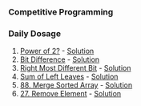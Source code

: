 ### Competitive Programming

### Daily Dosage

1) [Power of 2?](https://practice.geeksforgeeks.org/problems/power-of-2-1587115620/1) - [Solution](https://github.com/pawanembedded/comprog/blob/main/programs/pow_of_2.c)
2) [Bit Difference](https://practice.geeksforgeeks.org/problems/bit-difference-1587115620/1) - [Solution](https://github.com/pawanembedded/comprog/blob/main/programs/bit_difference.c)
3) [Right Most Different Bit](https://practice.geeksforgeeks.org/problems/rightmost-different-bit-1587115621/1#) - [Solution](https://github.com/pawanembedded/comprog/blob/main/programs/rightmost_diff_bit.c)
4) [Sum of Left Leaves](https://leetcode.com/problems/sum-of-left-leaves/) - [Solution](https://github.com/pawanembedded/comprog/blob/main/programs/sum_of_left_leaves.c)
5) [88. Merge Sorted Array](https://leetcode.com/problems/merge-sorted-array/description/) - [Solution](https://github.com/iLearnEmbedded/comprog/blob/main/programs/merge_sorted_array.c)
6) [27. Remove Element](https://leetcode.com/problems/remove-element/description/) - [Solution](https://github.com/iLearnEmbedded/comprog/blob/main/programs/remove_element.c)
